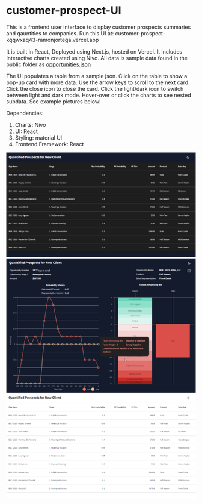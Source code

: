 # customer-prospect-UI
This is a frontend user interface to display customer prospects summaries and qauntities to companies.
Run this UI at: customer-prospect-kqqwxaq43-ramonjortega.vercel.app

It is built in React, Deployed using Next.js, hosted on Vercel.
It includes Interactive charts created using Nivo.
All data is sample data found in the public folder as [opportunities.json](https://github.com/RamonJOrtega/customer-prospect-UI/blob/main/public/opportunities.json)

The UI populates a table from a sample json.
Click on the table to show a pop-up card with more data.
Use the arrow keys to scroll to the next card.
Click the close icon to close the card.
Click the light/dark icon to switch between light and dark mode.
Hover-over or click the charts to see nested subdata.
See example pictures below!

Dependencies:
1. Charts: Nivo
2. UI: React
3. Styling: material UI
4. Frontend Framework: React


![alt text](https://github.com/RamonJOrtega/customer-prospect-UI/blob/main/public/prospectTablePic.png)
![alt text](https://github.com/RamonJOrtega/customer-prospect-UI/blob/main/public/prospectCardPic.png)
![alt text](https://github.com/RamonJOrtega/customer-prospect-UI/blob/main/public/prospectTablePicLight.png)

